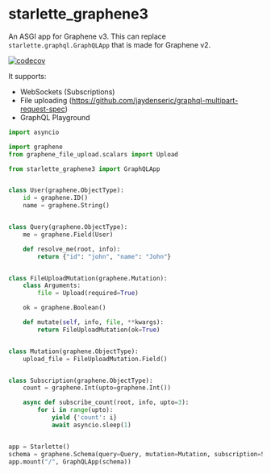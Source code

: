 # starlette_graphene3

An ASGI app for Graphene v3. This can replace `starlette.graphql.GraphQLApp` that is made for Graphene v2.

[![codecov](https://codecov.io/gh/ciscorn/starlette-graphene3/branch/master/graph/badge.svg)](https://codecov.io/gh/ciscorn/starlette-graphene3)

It supports:

- WebSockets (Subscriptions)
- File uploading (https://github.com/jaydenseric/graphql-multipart-request-spec)
- GraphQL Playground

```python
import asyncio

import graphene
from graphene_file_upload.scalars import Upload

from starlette_graphene3 import GraphQLApp


class User(graphene.ObjectType):
    id = graphene.ID()
    name = graphene.String()


class Query(graphene.ObjectType):
    me = graphene.Field(User)

    def resolve_me(root, info):
        return {"id": "john", "name": "John"}


class FileUploadMutation(graphene.Mutation):
    class Arguments:
        file = Upload(required=True)

    ok = graphene.Boolean()

    def mutate(self, info, file, **kwargs):
        return FileUploadMutation(ok=True)


class Mutation(graphene.ObjectType):
    upload_file = FileUploadMutation.Field()


class Subscription(graphene.ObjectType):
    count = graphene.Int(upto=graphene.Int())

    async def subscribe_count(root, info, upto=3):
        for i in range(upto):
            yield {'count': i}
            await asyncio.sleep(1)


app = Starlette()
schema = graphene.Schema(query=Query, mutation=Mutation, subscription=Subscription))
app.mount("/", GraphQLApp(schema))
```

